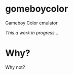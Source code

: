 gomeboycolor
============================

Gameboy Color emulator

*This a work in progress...*

Why?
============================
Why not?


